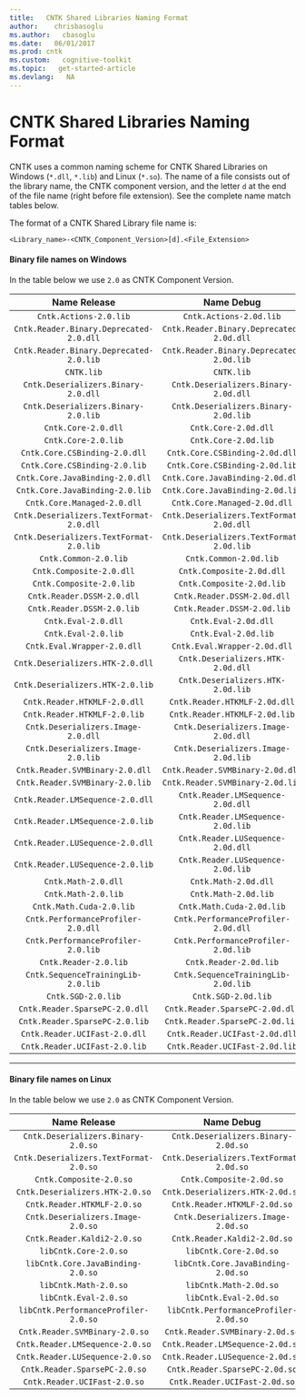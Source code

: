 ```yaml
---
title:   CNTK Shared Libraries Naming Format
author:    chrisbasoglu
ms.author:   cbasoglu
ms.date:   06/01/2017
ms.prod: cntk
ms.custom:   cognitive-toolkit
ms.topic:   get-started-article
ms.devlang:   NA
---
```


# CNTK Shared Libraries Naming Format

CNTK uses a common naming scheme for CNTK Shared Libraries on Windows (`*.dll`, `*.lib`) and Linux (`*.so`). The name of a file consists out of the library name, the CNTK component version, and the letter `d` at the end of the file name (right before file extension). See the complete name match tables below.

The format of a CNTK Shared Library file name is:
```
<Library_name>-<CNTK_Component_Version>[d].<File_Extension>
```

#### Binary file names on Windows
In the table below we use `2.0` as CNTK Component Version.

| Name Release | Name Debug | 
|:----------------:|:--------------:|
|`Cntk.Actions-2.0.lib`|`Cntk.Actions-2.0d.lib`|
|`Cntk.Reader.Binary.Deprecated-2.0.dll`| `Cntk.Reader.Binary.Deprecated-2.0d.dll`|
|`Cntk.Reader.Binary.Deprecated-2.0.lib`| `Cntk.Reader.Binary.Deprecated-2.0d.lib`|
|`CNTK.lib` |`CNTK.lib` |
|`Cntk.Deserializers.Binary-2.0.dll`|`Cntk.Deserializers.Binary-2.0d.dll`|
|`Cntk.Deserializers.Binary-2.0.lib`|`Cntk.Deserializers.Binary-2.0d.lib`|
|`Cntk.Core-2.0.dll`|`Cntk.Core-2.0d.dll`|
|`Cntk.Core-2.0.lib`|`Cntk.Core-2.0d.lib`|
|`Cntk.Core.CSBinding-2.0.dll`|`Cntk.Core.CSBinding-2.0d.dll`|
|`Cntk.Core.CSBinding-2.0.lib`|`Cntk.Core.CSBinding-2.0d.lib`|
|`Cntk.Core.JavaBinding-2.0.dll`|`Cntk.Core.JavaBinding-2.0d.dll`|
|`Cntk.Core.JavaBinding-2.0.lib`|`Cntk.Core.JavaBinding-2.0d.lib`|
|`Cntk.Core.Managed-2.0.dll`|`Cntk.Core.Managed-2.0d.dll`|
|`Cntk.Deserializers.TextFormat-2.0.dll`|`Cntk.Deserializers.TextFormat-2.0d.dll`|
|`Cntk.Deserializers.TextFormat-2.0.lib`|`Cntk.Deserializers.TextFormat-2.0d.lib`|
|`Cntk.Common-2.0.lib`|`Cntk.Common-2.0d.lib`|
|`Cntk.Composite-2.0.dll`|`Cntk.Composite-2.0d.dll`|
|`Cntk.Composite-2.0.lib`|`Cntk.Composite-2.0d.lib`|
|`Cntk.Reader.DSSM-2.0.dll`|`Cntk.Reader.DSSM-2.0d.dll`|
|`Cntk.Reader.DSSM-2.0.lib`|`Cntk.Reader.DSSM-2.0d.lib`|
|`Cntk.Eval-2.0.dll`|`Cntk.Eval-2.0d.dll`|
|`Cntk.Eval-2.0.lib`|`Cntk.Eval-2.0d.lib`|
|`Cntk.Eval.Wrapper-2.0.dll`|`Cntk.Eval.Wrapper-2.0d.dll`|
|`Cntk.Deserializers.HTK-2.0.dll`|`Cntk.Deserializers.HTK-2.0d.dll`|
|`Cntk.Deserializers.HTK-2.0.lib`|`Cntk.Deserializers.HTK-2.0d.lib`|
|`Cntk.Reader.HTKMLF-2.0.dll`|`Cntk.Reader.HTKMLF-2.0d.dll`|
|`Cntk.Reader.HTKMLF-2.0.lib`|`Cntk.Reader.HTKMLF-2.0d.lib`|
|`Cntk.Deserializers.Image-2.0.dll`|`Cntk.Deserializers.Image-2.0d.dll`|
|`Cntk.Deserializers.Image-2.0.lib`|`Cntk.Deserializers.Image-2.0d.lib`|
|`Cntk.Reader.SVMBinary-2.0.dll`|`Cntk.Reader.SVMBinary-2.0d.dll`|
|`Cntk.Reader.SVMBinary-2.0.lib`|`Cntk.Reader.SVMBinary-2.0d.lib`|
|`Cntk.Reader.LMSequence-2.0.dll`|`Cntk.Reader.LMSequence-2.0d.dll`|
|`Cntk.Reader.LMSequence-2.0.lib`|`Cntk.Reader.LMSequence-2.0d.lib`|
|`Cntk.Reader.LUSequence-2.0.dll`|`Cntk.Reader.LUSequence-2.0d.dll`|
|`Cntk.Reader.LUSequence-2.0.lib`|`Cntk.Reader.LUSequence-2.0d.lib`|
|`Cntk.Math-2.0.dll`|`Cntk.Math-2.0d.dll`|
|`Cntk.Math-2.0.lib`|`Cntk.Math-2.0d.lib`|
|`Cntk.Math.Cuda-2.0.lib`|`Cntk.Math.Cuda-2.0d.lib`|
|`Cntk.PerformanceProfiler-2.0.dll`|`Cntk.PerformanceProfiler-2.0d.dll`|
|`Cntk.PerformanceProfiler-2.0.lib`|`Cntk.PerformanceProfiler-2.0d.lib`|
|`Cntk.Reader-2.0.lib`|`Cntk.Reader-2.0d.lib`|
|`Cntk.SequenceTrainingLib-2.0.lib`|`Cntk.SequenceTrainingLib-2.0d.lib`|
|`Cntk.SGD-2.0.lib`|`Cntk.SGD-2.0d.lib`|
|`Cntk.Reader.SparsePC-2.0.dll`|`Cntk.Reader.SparsePC-2.0d.dll`|
|`Cntk.Reader.SparsePC-2.0.lib`|`Cntk.Reader.SparsePC-2.0d.lib`|
|`Cntk.Reader.UCIFast-2.0.dll`|`Cntk.Reader.UCIFast-2.0d.dll`|
|`Cntk.Reader.UCIFast-2.0.lib`|`Cntk.Reader.UCIFast-2.0d.lib`|

----------

#### Binary file names on Linux
In the table below we use `2.0` as CNTK Component Version.

| Name Release | Name Debug | 
|:----------------:|:--------------:|
|`Cntk.Deserializers.Binary-2.0.so`|`Cntk.Deserializers.Binary-2.0d.so`|
|`Cntk.Deserializers.TextFormat-2.0.so`|`Cntk.Deserializers.TextFormat-2.0d.so`|
|`Cntk.Composite-2.0.so`|`Cntk.Composite-2.0d.so`|
|`Cntk.Deserializers.HTK-2.0.so`|`Cntk.Deserializers.HTK-2.0d.so`|
|`Cntk.Reader.HTKMLF-2.0.so`|`Cntk.Reader.HTKMLF-2.0d.so`|
|`Cntk.Deserializers.Image-2.0.so`|`Cntk.Deserializers.Image-2.0d.so`|
|`Cntk.Reader.Kaldi2-2.0.so`|`Cntk.Reader.Kaldi2-2.0d.so`|
|`libCntk.Core-2.0.so`|`libCntk.Core-2.0d.so`|
|`libCntk.Core.JavaBinding-2.0.so`|`libCntk.Core.JavaBinding-2.0d.so`|
|`libCntk.Math-2.0.so`|`libCntk.Math-2.0d.so`|
|`libCntk.Eval-2.0.so`|`libCntk.Eval-2.0d.so`|
|`libCntk.PerformanceProfiler-2.0.so`|`libCntk.PerformanceProfiler-2.0d.so`|
|`Cntk.Reader.SVMBinary-2.0.so`|`Cntk.Reader.SVMBinary-2.0d.so`|
|`Cntk.Reader.LMSequence-2.0.so`|`Cntk.Reader.LMSequence-2.0d.so`|
|`Cntk.Reader.LUSequence-2.0.so`|`Cntk.Reader.LUSequence-2.0d.so`|
|`Cntk.Reader.SparsePC-2.0.so`|`Cntk.Reader.SparsePC-2.0d.so`|
|`Cntk.Reader.UCIFast-2.0.so`|`Cntk.Reader.UCIFast-2.0d.so`|
